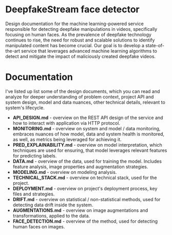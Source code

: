 # DeepfakeStream face detector

Design documentation for the machine learning-powered service responsible for detecting deepfake manipulations in videos, specifically focusing on human faces. As the prevalence of deepfake technology continues to rise, the need for robust and scalable solutions to identify manipulated content has become crucial. Our goal is to develop a state-of-the-art service that leverages advanced machine learning algorithms to detect and mitigate the impact of maliciously created deepfake videos.

# Documentation

I've listed up list some of the design documents, which you can read and analyze for deeper understanding of problem context, project API and system design, model and data nuances, other technical details, relevant to system's lifecycle.

- **API_DESIGN.md** - overview on the REST API design of the service and how to interact with application via HTTP protocol.
- **MONITORING.md** - overview on system and model / data monitoring, embraces nuances of how model, data and system health is monitored, as well, as metrics being leveraged for achieving it.
- **PRED_EXPLAINABILITY.md** - overview on model interpretation, which techniques are used for ensuring, that model leverages relevant features for predicting labels.
- **DATA.md** - overview of the data, used for training the model. Includes feature analysis, image properties and augmentation strategies.
- **MODELING.md** - overview on modeling analysis.
- **TECHNICAL_STACK.md** - overview on technical stack, used for the project.
- **DEPLOYMENT.md** - overview on project's deployment process, key files and strategies.
- **DRIFT.md** - overview on statistical / non-statistical methods, used for detecting data drift inside the system.
- **AUGMENTATIONS.md** - overview on image augmentations and transformations, applied to the data.
- **FACE_DETECTION.md** - overview of the method, used for detecting human faces on images.

